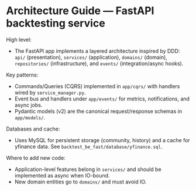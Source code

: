 # Architecture Guide — FastAPI backtesting service

High level:
- The FastAPI app implements a layered architecture inspired by DDD: `api/` (presentation), `services/` (application), `domains/` (domain), `repositories/` (infrastructure), and `events/` (integration/async hooks).

Key patterns:
- Commands/Queries (CQRS) implemented in `app/cqrs/` with handlers wired by `service_manager.py`.
- Event bus and handlers under `app/events/` for metrics, notifications, and async jobs.
- Pydantic models (v2) are the canonical request/response schemas in `app/models/`.

Databases and cache:
- Uses MySQL for persistent storage (community, history) and a cache for yfinance data. See `backtest_be_fast/database/yfinance.sql`.

Where to add new code:
- Application-level features belong in `services/` and should be implemented as async when IO-bound.
- New domain entities go to `domains/` and must avoid IO.
